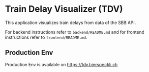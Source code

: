 # Train Delay Visualizer (TDV)
This application visualizes train delays from data of the SBB API.

For backend instructions refer to `backend/README.md` and for frontend instructions refer to `frontend/README.md`.

## Production Env
Production Env is available on https://tdv.biersoeckli.ch
